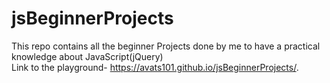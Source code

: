 # jsBeginnerProjects
This repo contains all the beginner Projects done by me to have a practical knowledge about JavaScript(jQuery)<br>
 Link to the playground- https://avats101.github.io/jsBeginnerProjects/. 
